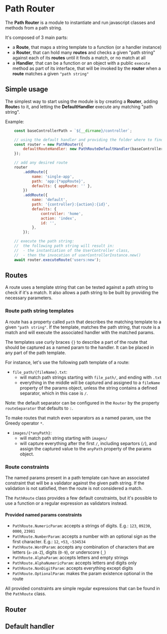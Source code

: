 # Path Router

The **Path Router** is a module to instantiate and run javascript classes and methods from a path string.


It's composed of 3 main parts:
- a **Route**, that maps a string template to a function (or a handler instance)
- a **Router**, that can hold many **routes** and checks a given "path string" against each of its **routes** until it finds a match, or no match at all
- a **Handler**, that can be a function or an object with a public `execute` method as part of its interface, that will be invoked by the **router** when a **route** matches a given `"path string"`


## Simple usage

The simplest way to start using the module is by creating a **Router**, adding **Route**s to it, and letting the **DefaultHandler** execute any matching "path string".

Example:

```js
    const baseControllerPath = `${__dirname}/controller`;

    // using the default handler and providing the folder where to find the controllers to instantiate
    const router = new PathRouter({
        defaultRouteHandler: new PathRouteDefaultHandler(baseControllerPath),
    }); 

    // add any desired route
    router
        .addRoute({
            name: 'single-app',
            path: 'app:{*appRoute}',
            defaults: { appRoute: '' },
        })
        .addRoute({
            name: 'default',
            path: '{controller}:{action}:{id}',
            defaults: {
                controller: 'home',
                action: 'index',
                id: '',
            },
        });

    // execute the path string:
    //  the following path string will result in:
    //  - the instantiation of the UserController class,
    //  - then the invocation of userControllerInstance.new()
    await router.executeRoute('users:new');
```

## Routes

A route uses a template string that can be tested against a path string to check if it's a match. It also allows a path string to be built by providing the necessary parameters.

### Route path string templates

A route has a property called `path` that describes the matching template to a given `"path string"`. If the template, matches the path string, that route is a match and will execute the associated handler with the matched params.

The templates use curly braces `{}` to describe a part of the route that should be captured as a named param to the handler. It can be placed in any part of the path template.

For instance, let's use the following path template of a route:
- `file_path/{fileName}.txt`:
    - will match path strings starting with `file_path/`, and ending with `.txt`
    - everything in the middle will be captured and assigned to a `fileName` property of the params object, unless the string contains a defined separator, which in this case is `/`.

Note: the default separator can be configured in the `Router` by the property `routeSeparator` that defaults to `:`.

To make routes that match even separators as a named param, use the Greedy operator `*`.

- `images/{*anyPath}`:
    - will match path string starting with `images/`
    - will capture everything after the first `/`, including separtors (`/`), and assign the captured value to the `anyPath` property of the params object.

### Route constraints

The named params present in a path template can have an associated constraint that will be a validator against the given path string. If the validation is not satisfied, then the route is not considered a match.

The `PathRoute` class provides a few default constraints, but it's possible to use a function or a regular expression as validators instead.

#### Provided named params constraints

- `PathRoute.NumericParam`: accepts a strings of digits. E.g.: `123`, `09230`, `0000`, `23981`
- `PathRoute.NumberParam`: accepts a number with an optional sign as the first character. E.g.: `12`, `+53`, `-534534`
- `PathRoute.WordParam`: accepts any combination of characters that are letters (`a-zA-Z`), digits (`0-9`), or underscore (`_`)
- `PathRoute.AlphaParam`: accepts letters and empty strings
- `PathRoute.AlphaNumericParam`: accepts letters and digits only
- `PathRoute.NonDigitParam`: accepts everything except digits
- `PathRoute.OptionalParam`: makes the param existence optional in the route

All provided constraints are simple regular expressions that can be found in the `PathRoute` class.

## Router



## Default handler
